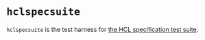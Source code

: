 # `hclspecsuite`

`hclspecsuite` is the test harness for
[the HCL specification test suite](../../specsuite/README.md).
